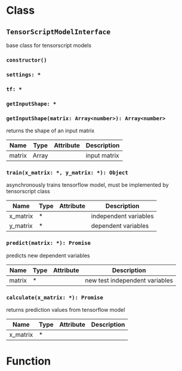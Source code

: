 # Class

## `TensorScriptModelInterface`

base class for tensorscript models

### `constructor()`

### `settings: *`

### `tf: *`

### `getInputShape: *`

### `getInputShape(matrix: Array<number>): Array<number>`

returns the shape of an input matrix

| Name | Type | Attribute | Description |
| --- | --- | --- | --- |
| matrix | Array<number> |  | input matrix |

### `train(x_matrix: *, y_matrix: *): Object`

asynchronously trains tensorflow model, must be implemented by tensorscript class

| Name | Type | Attribute | Description |
| --- | --- | --- | --- |
| x_matrix | * |  | independent variables |
| y_matrix | * |  | dependent variables |

### `predict(matrix: *): Promise`

predicts new dependent variables

| Name | Type | Attribute | Description |
| --- | --- | --- | --- |
| matrix | * |  | new test independent variables |

### `calculate(x_matrix: *): Promise`

returns prediction values from tensorflow model

| Name | Type | Attribute | Description |
| --- | --- | --- | --- |
| x_matrix | * |  |

# Function